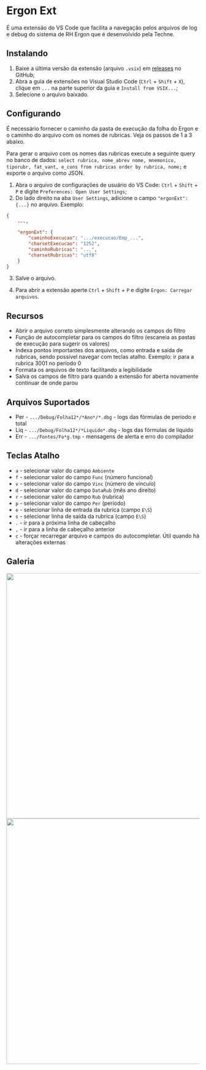 # Ergon Ext
É uma extensão do VS Code que facilita a navegação pelos arquivos de log e debug do sistema
de RH Ergon que é desenvolvido pela Techne.

## Instalando
1. Baixe a última versão da extensão (arquivo `.vsix`) em
[releases](https://github.com/viniciuspjardim/ergon-ext/releases) no GitHub; 
2. Abra a guia de extensões no Visual Studio Code (`Ctrl` + `Shift` + `X`), clique em `...`
na parte superior da guia e `Install from VSIX...`;
3. Selecione o arquivo baixado.

## Configurando
É necessário fornecer o caminho da pasta de execução da folha do Ergon e o caminho do
arquivo com os nomes de rubricas. Veja os passos de 1 a 3 abaixo.

Para gerar o arquivo com os nomes das rubricas execute a seguinte query no banco de dados:
`select rubrica, nome_abrev nome, mnemonico, tiporubr, fat_vant, e_cons from rubricas order by rubrica, nome;`
e exporte o arquivo como JSON.

1. Abra o arquivo de configurações de usuário do VS Code: `Ctrl` + `Shift` + `P` e digite
`Preferences: Open User Settings`;
2. Do lado direito na aba `User Settings`, adicione o campo `"ergonExt": {...}` no arquivo.
Exemplo:

```json
{
    ...,

    "ergonExt": {
        "caminhoExecucao": ".../execucao/Emp_...",
        "charsetExecucao": "1252",
        "caminhoRubricas": "...",
        "charsetRubricas": "utf8"
    }
}
```
3. Salve o arquivo.

4. Para abrir a extensão aperte `Ctrl` + `Shift` + `P` e digite `Ergon: Carregar arquivos`.

## Recursos
* Abrir o arquivo correto simplesmente alterando os campos do filtro
* Função de autocompletar para os campos do filtro (escaneia as pastas de execução para
sugerir os valores)
* Indexa pontos importantes dos arquivos, como entrada e saída de rubricas, sendo possível
navegar com teclas atalho. Exemplo: ir para a rubrica 3001 no período 0
* Formata os arquivos de texto facilitando a legibilidade
* Salva os campos de filtro para quando a extensão for aberta novamente continuar de onde
parou

## Arquivos Suportados
* Per - `.../Debug/Folha12*/*Ano*/*.dbg` - logs das fórmulas de período e total
* Liq - `.../Debug/Folha12*/*Liquido*.dbg` - logs das fórmulas de líquido
* Err - `.../Fontes/Fo*g.tmp` - mensagens de alerta e erro do compilador

## Teclas Atalho
* `a` - selecionar valor do campo `Ambiente`
* `f` - selecionar valor do campo `Func` (número funcional)
* `v` - selecionar valor do campo `Vinc` (número de vínculo)
* `d` - selecionar valor do campo `DataRub` (mês ano direito)
* `r` - selecionar valor do campo `Rub` (rubrica)
* `p` - selecionar valor do campo `Per` (período)
* `e` - selecionar linha de entrada da rubrica (campo `E\S`)
* `s` - selecionar linha de saída da rubrica (campo `E\S`)
* `.` - ir para a próxima linha de cabeçalho
* `,` - ir para a linha de cabeçalho anterior
* `c` - forçar recarregar arquivo e campos do autocompletar. Útil quando há alterações
externas

## Galeria
<img src="https://user-images.githubusercontent.com/1520962/50171325-eb8f4900-02d0-11e9-9fd6-09631a494cba.png" width="640">
<img src="https://user-images.githubusercontent.com/1520962/50171326-eb8f4900-02d0-11e9-9745-574cbc4dc24c.png" width="640">